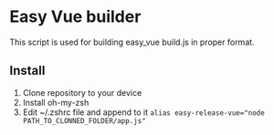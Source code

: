 # Easy Vue builder
This script is used for building easy_vue build.js in proper format.
## Install
1) Clone repository to your device
2) Install oh-my-zsh
3) Edit ~/.zshrc file and append to it `alias easy-release-vue="node PATH_TO_CLONNED_FOLDER/app.js"`